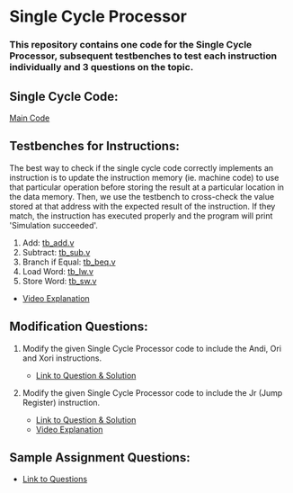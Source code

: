 # Single Cycle Processor

### This repository contains one code for the Single Cycle Processor, subsequent testbenches to test each instruction individually and 3 questions on the topic.


## Single Cycle Code: 
[Main Code](Sample%20Codes/SingleCycle.v)

## Testbenches for Instructions: 
The best way to check if the single cycle code correctly implements an instruction is to update the instruction memory (ie. machine code) to use that particular operation before storing the result at a particular location in the data memory. Then, we use the testbench to cross-check the value stored at that address with the expected result of the instruction. If they match, the instruction has executed properly and the program will print 'Simulation succeeded'.


1. Add: [tb_add.v](Sample%20Codes/tb_add.v)
2. Subtract: [tb_sub.v](Sample%20Codes/tb_sub.v)
3. Branch if Equal: [tb_beq.v](Sample%20Codes/tb_beq.v)
4. Load Word: [tb_lw.v](Sample%20Codes/tb_lw.v)
5. Store Word: [tb_sw.v](Sample%20Codes/tb_sw.v)
- [Video Explanation](https://www.youtube.com/watch?v=_pPCv_fkO1w)

## Modification Questions:
1. Modify the given Single Cycle Processor code to include the Andi, Ori and Xori instructions.
   - [Link to Question & Solution](Modification/andi%2C%20ori%2C%20xori/README.md)

2. Modify the given Single Cycle Processor code to include the Jr (Jump Register) instruction.
   
   - [Link to Question & Solution](Modification/jr/README.md)
   - [Video Explanation](https://www.youtube.com/watch?v=YdMKU0FelT4&list=PLJGMNIXnU1SLUNfqTxjIEp-oW4wWtr5Mc&index=10)


## Sample Assignment Questions:
- [Link to Questions](Assignment3/Questions.md)
